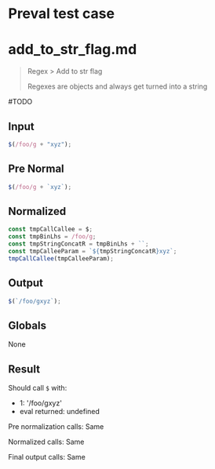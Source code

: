 # Preval test case

# add_to_str_flag.md

> Regex > Add to str flag
>
> Regexes are objects and always get turned into a string

#TODO

## Input

`````js filename=intro
$(/foo/g + "xyz");
`````

## Pre Normal

`````js filename=intro
$(/foo/g + `xyz`);
`````

## Normalized

`````js filename=intro
const tmpCallCallee = $;
const tmpBinLhs = /foo/g;
const tmpStringConcatR = tmpBinLhs + ``;
const tmpCalleeParam = `${tmpStringConcatR}xyz`;
tmpCallCallee(tmpCalleeParam);
`````

## Output

`````js filename=intro
$(`/foo/gxyz`);
`````

## Globals

None

## Result

Should call `$` with:
 - 1: '/foo/gxyz'
 - eval returned: undefined

Pre normalization calls: Same

Normalized calls: Same

Final output calls: Same
